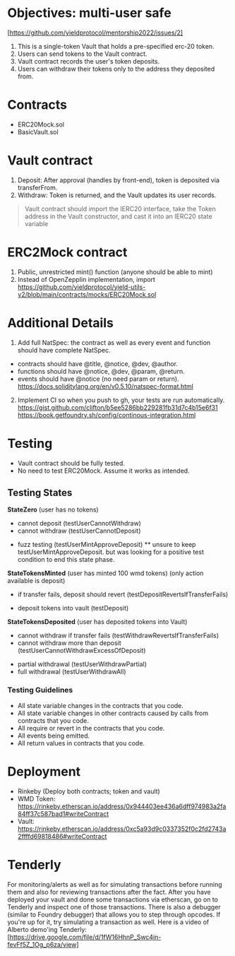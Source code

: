 # Objectives: multi-user safe
[https://github.com/yieldprotocol/mentorship2022/issues/2]

1. This is a single-token Vault that holds a pre-specified erc-20 token.
2. Users can send tokens to the Vault contract.
3. Vault contract records the user's token deposits.
4. Users can withdraw their tokens only to the address they deposited from. 

# Contracts
- ERC20Mock.sol 
- BasicVault.sol

# Vault contract 
1. Deposit: After approval (handles by front-end), token is deposited via transferFrom.
2. Withdraw: Token is returned, and the Vault updates its user records. 
> Vault contract should import the IERC20 interface, take the Token address in the Vault constructor, and cast it into an IERC20 state variable

# ERC2Mock contract 
1. Public, unrestricted mint() function (anyone should be able to mint)
2. Instead of OpenZepplin implementation, import https://github.com/yieldprotocol/yield-utils-v2/blob/main/contracts/mocks/ERC20Mock.sol  

# Additional Details
1. Add full NatSpec: the contract as well as every event and function should have complete NatSpec. 
- contracts should have @title, @notice, @dev, @author. 
- functions should have @notice, @dev, @param, @return. 
- events should have @notice (no need param or return).
https://docs.soliditylang.org/en/v0.5.10/natspec-format.html

2. Implement CI so when you push to gh, your tests are run automatically.
https://gist.github.com/clifton/b5ee5286bb229281fb31d7c4b15e6f31
https://book.getfoundry.sh/config/continous-integration.html


# Testing
- Vault contract should be fully tested.
- No need to test ERC20Mock. Assume it works as intended. 

## Testing States
**StateZero**
(user has no tokens)
- cannot deposit  (testUserCannotWithdraw)
- cannot withdraw (testUserCannotDeposit)
+ fuzz testing	  (testUserMintApproveDeposit)
** unsure to keep testUserMintApproveDeposit. but was looking for a positive test condition to end this state phase.

**StateTokensMinted**
(user has minted 100 wmd tokens)
(only action available is deposit)
- if transfer fails, deposit should revert (testDepositRevertsIfTransferFails)
+ deposit tokens into vault                (testDeposit)

**StateTokensDeposited**
(user has deposited tokens into Vault)
- cannot withdraw if transfer fails     (testWithdrawRevertsIfTransferFails)
- cannot withdraw more than deposit     (testUserCannotWithdrawExcessOfDeposit)
+ partial withdrawal                    (testUserWithdrawPartial)
+ full withdrawal	                    (testUserWithdrawAll)


### Testing Guidelines
- All state variable changes in the contracts that you code.
- All state variable changes in other contracts caused by calls from contracts that you code.
- All require or revert in the contracts that you code.
- All events being emitted.
- All return values in contracts that you code.


# Deployment
- Rinkeby (Deploy both contracts; token and vault)
- WMD Token: https://rinkeby.etherscan.io/address/0x944403ee436a6dff974983a2fa84ff37c587bad1#writeContract
- Vault: https://rinkeby.etherscan.io/address/0xc5a93d9c0337352f0c2fd2743a2ffffd69818486#writeContract

# Tenderly
For monitoring/alerts as well as for simulating transactions before running them and also for reviewing transactions after the fact.
After you have deployed your vault and done some transactions via etherscan, go on to Tenderly and inspect one of those transactions. 
There is also a debugger (similar to Foundry debugger) that allows you to step through opcodes. If you're up for it, try simulating a transaction as well. 
Here is a video of Alberto demo'ing Tenderly: [https://drive.google.com/file/d/1fW16HhnP_Swc4in-fevFf5Z_1Og_p6za/view]
